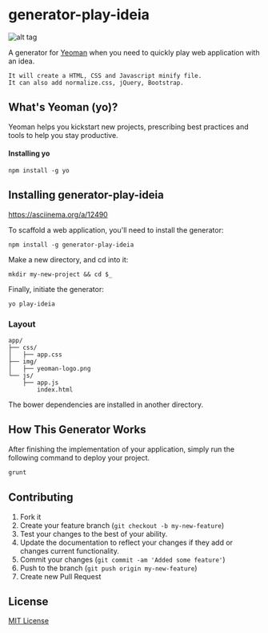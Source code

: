 generator-play-ideia
====================

![alt tag](http://emalherbi.github.io/generator-play-ideia/img/yeoman-banner.jpg)

A generator for [Yeoman](http://yeoman.io/) when you need to quickly play web application with an idea.

	It will create a HTML, CSS and Javascript minify file.
	It can also add normalize.css, jQuery, Bootstrap.

## What's Yeoman (yo)?

Yeoman helps you kickstart new projects, prescribing best practices and tools to help you stay productive.

#### Installing yo

```
npm install -g yo
```

## Installing generator-play-ideia

https://asciinema.org/a/12490

To scaffold a web application, you'll need to install the generator:

```
npm install -g generator-play-ideia
```

Make a new directory, and cd into it:

```
mkdir my-new-project && cd $_
```

Finally, initiate the generator:

```
yo play-ideia
```

### Layout

```
app/
├── css/
│   ├── app.css
├── img/
│   ├── yeoman-logo.png
└── js/
    ├── app.js
		index.html
```

The bower dependencies are installed in another directory.

## How This Generator Works

After finishing the implementation of your application, simply run the following command to deploy your project.

```javascript
grunt
```

## Contributing

1. Fork it
2. Create your feature branch (`git checkout -b my-new-feature`)
3. Test your changes to the best of your ability.
4. Update the documentation to reflect your changes if they add or changes current functionality.
5. Commit your changes (`git commit -am 'Added some feature'`)
6. Push to the branch (`git push origin my-new-feature`)
7. Create new Pull Request

## License

[MIT License](http://en.wikipedia.org/wiki/MIT_License)
